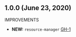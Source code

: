## 1.0.0 (June 23, 2020)

IMPROVEMENTS

- **NEW:**  `resource-manager` [GH-1]( https://github.com/terraform-alicloud-modules/terraform-alicloud-resource-manager/pull/1)
